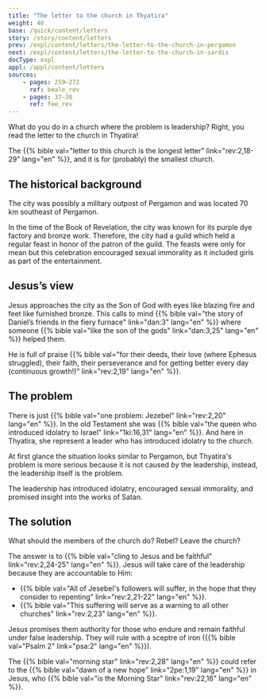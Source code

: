 ```yaml
---
title: "The letter to the church in Thyatira"
weight: 40
base: /quick/content/letters
story: /story/content/letters
prev: /expl/content/letters/the-letter-to-the-church-in-pergamon
next: /expl/content/letters/the-letter-to-the-church-in-sardis
docType: expl
appl: /appl/content/letters
sources: 
    - pages: 259–272
      ref: beale_rev
    - pages: 37–38
      ref: fee_rev
---
```


What do you do in a church where the problem is leadership? Right, you read the letter to the church in Thyatira!

The {{% bible val="letter to this church is the longest letter" link="rev:2,18-29" lang="en" %}}, and it is for (probably) the smallest church.

## The historical background

<a name="244a"></a>
The city was possibly a military outpost of Pergamon and was located 70 km southeast of Pergamon.

In the time of the Book of Revelation, the city was known for its purple dye factory and bronze work. 
Therefore, the city had a guild which held a regular feast in honor of the patron of the guild. 
The feasts were only for mean but this celebration encouraged sexual immorality as it included girls as part of the entertainment.

## Jesus’s view

<a name="b87c"></a>
Jesus approaches the city as the Son of God with eyes like blazing fire and feet like furnished bronze. 
This calls to mind {{% bible val="the story of Daniel’s friends in the fiery furnace" link="dan:3" lang="en" %}} where someone {{% bible val="like the son of the gods" link="dan:3,25" lang="en" %}} helped them.

He is full of praise {{% bible val="for their deeds, their love (where Ephesus struggled), their faith, their perseverance and for getting better every day (continuous growth!)" link="rev:2,19" lang="en" %}}.

## The problem

<a name="2153"></a>
There is just {{% bible val="one problem: Jezebel" link="rev:2,20" lang="en" %}}. 
In the old Testament she was {{% bible val="the queen who introduced idolatry to Israel" link="1ki:16,31" lang="en" %}}. 
And here in Thyatira, she represent a leader who has introduced idolatry to the church.

At first glance the situation looks similar to Pergamon, but Thyatira's problem is more serious because it is not caused *by* the leadership, instead, the leadership itself is the problem.

The leadership has introduced idolatry, encouraged sexual immorality, and promised insight into the works of Satan.

## The solution

<a name="09f8"></a>
What should the members of the church do? Rebel? Leave the church?

The answer is to {{% bible val="cling to Jesus and be faithful" link="rev:2,24-25" lang="en" %}}. Jesus will take care of the leadership because they are accountable to Him:

- {{% bible val="All of Jesebel's followers will suffer, in the hope that they consider to repenting" link="rev:2,21-22" lang="en" %}}.
- {{% bible val="This suffering will serve as a warning to all other churches" link="rev:2,23" lang="en" %}}.

Jesus promises them authority for those who endure and remain faithful under false leadership. They will rule with a sceptre of iron ({{% bible val="Psalm 2" link="psa:2" lang="en" %}}).

The {{% bible val="morning star" link="rev:2,28" lang="en" %}} could refer to the {{% bible val="dawn of a new hope" link="2pe:1,19" lang="en" %}} in Jesus, 
who {{% bible val="is the Morning Star" link="rev:22,16" lang="en" %}}.
